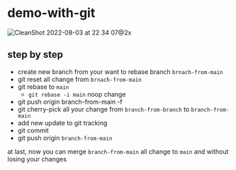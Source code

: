 # demo-with-git

![CleanShot 2022-08-03 at 22 34 07@2x](https://user-images.githubusercontent.com/13782141/182635551-20814839-c1f1-44a0-bdfb-024f857bd113.jpg)


## step by step

- create new branch from your want to rebase branch `brnach-from-main`
- git reset all change from `brnach-from-main`
- git rebase to `main`
  - `git rebase -i main`  noop change
- git push origin branch-from-main -f
- git cherry-pick all your change from `branch-from-branch` to `branch-from-main`
- add new update to git tracking
- git commit
- git push origin `branch-from-main`

at last, now you can merge `branch-from-main` all change to `main` and without losing your changes
